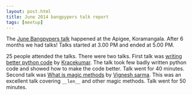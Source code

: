 ```yaml
---
layout: post.html
title: June 2014 bangpypers talk report
tags: [meetup]
---
```


The [June Bangpypers talk](http://www.meetup.com/BangPypers/events/184903022/) happened at the Apigee, Koramangala. After 6 months we had talks! Talks started at 3.00 PM and ended at 5.00 PM.

25 people attended the talks. There  were two talks. First talk was [writing better python code](https://gist.github.com/kracekumar/09a60ec75a4de19b346e) by [Kracekumar][]. The talk took few badly written python code and showed how to make the code better. Talk went for 40 minutes. Second talk was [What is magic methods](https://gist.github.com/vigneshsarma/bf5f664d8d053890e5f7) by [Vignesh sarma](https://gist.github.com/vigneshsarma). This was an excellent talk covering `__len__` and other magic methods. Talk went for 50 minutes.


[Kracekumar]: https://twitter.com/kracetheking
